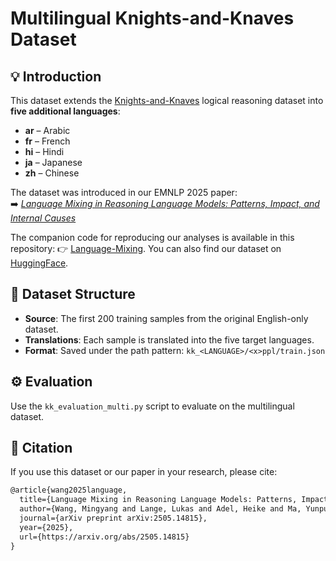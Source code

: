# Multilingual Knights-and-Knaves Dataset  


## 💡 Introduction
This dataset extends the [Knights-and-Knaves](https://huggingface.co/datasets/K-and-K/knights-and-knaves) logical reasoning dataset into **five additional languages**:  
- **ar** – Arabic  
- **fr** – French  
- **hi** – Hindi  
- **ja** – Japanese  
- **zh** – Chinese  

The dataset was introduced in our EMNLP 2025 paper:  
➡️ [*Language Mixing in Reasoning Language Models: Patterns, Impact, and Internal Causes*](https://arxiv.org/abs/2505.14815)  

The companion code for reproducing our analyses is available in this repository:  👉 [Language-Mixing](https://github.com/boschresearch/Language-Mixing). You can also find our dataset on [HuggingFace](https://huggingface.co/datasets/mingyang26/knights-and-knaves-multilingual).


## 📂 Dataset Structure  

- **Source**: The first 200 training samples from the original English-only dataset.  
- **Translations**: Each sample is translated into the five target languages.  
- **Format**: Saved under the path pattern: ``kk_<LANGUAGE>/<x>ppl/train.json``


## ⚙️ Evaluation  

Use the ``kk_evaluation_multi.py`` script to evaluate on the multilingual dataset.


## 📙 Citation  

If you use this dataset or our paper in your research, please cite:  

```latex
@article{wang2025language,
  title={Language Mixing in Reasoning Language Models: Patterns, Impact, and Internal Causes},
  author={Wang, Mingyang and Lange, Lukas and Adel, Heike and Ma, Yunpu and Strötgen, Jannik and Schütze, Hinrich},
  journal={arXiv preprint arXiv:2505.14815},
  year={2025},
  url={https://arxiv.org/abs/2505.14815}
}

```

